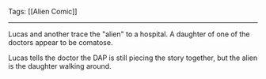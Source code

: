 Tags: [[Alien Comic]]
___
Lucas and another trace the "alien" to a hospital. A daughter of one of the doctors appear to be comatose. 

Lucas tells the doctor the DAP is still piecing the story together, but the alien is the daughter walking around. 

